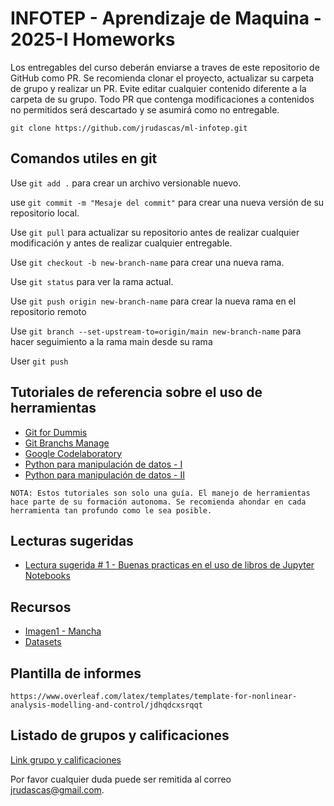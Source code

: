 # INFOTEP - Aprendizaje de Maquina - 2025-I Homeworks

Los entregables del curso deberán enviarse a traves de este repositorio de GitHub como PR. Se recomienda clonar el proyecto, actualizar su carpeta de grupo y realizar un PR. Evite editar cualquier contenido diferente a la carpeta de su grupo. Todo PR que contenga modificaciones a contenidos no permitidos será descartado y se asumirá como no entregable.

```
git clone https://github.com/jrudascas/ml-infotep.git
```


## Comandos utiles en git

Use `git add .` para crear un archivo versionable nuevo.

use `git commit -m "Mesaje del commit"` para crear una nueva versión de su repositorio local.

Use `git pull` para actualizar su repositorio antes de realizar cualquier modificación y antes de realizar cualquier entregable.

Use `git checkout -b new-branch-name` para crear una nueva rama.

Use `git status` para ver la rama actual.

Use `git push origin new-branch-name` para crear la nueva rama en el repositorio remoto

Use `git branch --set-upstream-to=origin/main new-branch-name` para hacer seguimiento a la rama main desde su rama

User `git push`


## Tutoriales de referencia sobre el uso de herramientas

- [Git for Dummis](https://www.youtube.com/watch?v=hwP7WQkmECE)
- [Git Branchs Manage](https://www.youtube.com/watch?v=gjKKtQVVCZU)
- [Google Codelaboratory](https://www.youtube.com/watch?v=ZwtDVIVB58A)
- [Python para manipulación de datos - I](https://www.youtube.com/watch?v=ox09Jko1ErM&list=PLGBbVX_WvN7bMwYe7wWV5TZt1a58jTggB)
- [Python para manipulación de datos - II](https://www.youtube.com/watch?v=nYtNq2D-new&list=PLGBbVX_WvN7as_DnOGcpkSsUyXB1G_wqb)


```
NOTA: Estos tutoriales son solo una guía. El manejo de herramientas hace parte de su formación autonoma. Se recomienda ahondar en cada herramienta tan profundo como le sea posible.
```


## Lecturas sugeridas

- [Lectura sugerida # 1 - Buenas practicas en el uso de libros de Jupyter Notebooks](https://journals.plos.org/ploscompbiol/article/file?id=10.1371/journal.pcbi.1007007&type=printable)


## Recursos
- [Imagen1 - Mancha](https://profecaevp.wordpress.com/wp-content/uploads/2015/04/mancha_png_by_ona_smile-d5tmk7x.png)
- [Datasets](https://drive.google.com/drive/folders/1azpP0yuBf7cXi7gFAL8oHNxmoEpT4yRB?usp=sharing)


## Plantilla de informes

```
https://www.overleaf.com/latex/templates/template-for-nonlinear-analysis-modelling-and-control/jdhqdcxsrqqt
```

## Listado de grupos y calificaciones

[Link grupo y calificaciones](https://docs.google.com/spreadsheets/d/1IHfqGEIDr77H5cJPhz7dZnzx6c3krxtVxu-tnL1DfBc/edit?usp=sharing)

Por favor cualquier duda puede ser remitida al correo [jrudascas@gmail.com](jrudascas@gmail.com).
